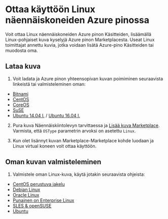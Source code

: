<properties
    pageTitle="Linux vieraiden Azure pinossa | Microsoft Azure"
    description="Lue, miten luoda Linux-pohjaiset näennäiskoneiden Azure pinossa."
    services="azure-stack"
    documentationCenter=""
    authors="anjayajodha"
    manager="byronr"
    editor=""/>

<tags
    ms.service="azure-stack"
    ms.workload="na"
    ms.tgt_pltfrm="na"
    ms.devlang="na"
    ms.topic="article"
    ms.date="09/26/2016"
    ms.author="anajod"/>
    
# <a name="deploy-linux-virtual-machines-on-azure-stack"></a>Ottaa käyttöön Linux näennäiskoneiden Azure pinossa

Voit ottaa Linux näennäiskoneiden Azure pinon Käsitteiden, lisäämällä Linux-pohjaiset kuva kyselyjä Azure pinon Marketplacesta. Useat Linux toimittajat annettu kuvia, jotka voidaan lisätä Azure-pino Käsitteiden tai muodosta oma.

## <a name="download-an-image"></a>Lataa kuva

 1. Voit ladata ja Azure pinon yhteensopivan kuvan poimiminen seuraavista linkeistä tai valmisteleminen oman:
  - [Bitnami](https://bitnami.com/azure-stack)
  - [CentOS](http://olstacks.cloudapp.net/latest/)
  - [CoreOS](https://stable.release.core-os.net/amd64-usr/current/coreos_production_azure_image.vhd.bz2)
  - [SuSE](https://download.suse.com/Download?buildid=VCFi7y7MsFQ~)
  - [Ubuntu 14.04 l.](https://partner-images.canonical.com/azure/azure_stack/) / [Ubuntu 16.04 l.](http://cloud-images.ubuntu.com/releases/xenial/release/ubuntu-16.04-server-cloudimg-amd64-disk1.vhd.zip)
  
 2. Pura kuva Näennäiskiintolevyn tarvittaessa ja [Lisää kuva Marketplace](azure-stack-add-vm-image.md). Varmista, että `OSType` parametrin arvoksi on asetettu `Linux`.
 
 3. Kun olet lisännyt kuvan Marketplace-Marketplace kohde luodaan ja Linux virtual koneen voit ottaa käyttöön.
  
## <a name="prepare-your-own-image"></a>Oman kuvan valmisteleminen

1. Valmistele oman Linux-kuva, käytä jotakin seuraavista ohjeista:
 - [CentOS perustuva jakelu](../virtual-machines/virtual-machines-linux-create-upload-centos.md)
 - [Debian Linux](../virtual-machines/virtual-machines-linux-debian-create-upload-vhd.md)
 - [Oracle Linux](../virtual-machines/virtual-machines-linux-oracle-create-upload-vhd.md)
 - [Punainen on Enterprise Linux](../virtual-machines/virtual-machines-linux-redhat-create-upload-vhd.md)
 - [SLES & openSUSE](../virtual-machines/virtual-machines-linux-suse-create-upload-vhd.md)
 - [Ubuntu](../virtual-machines/virtual-machines-linux-create-upload-ubuntu.md)

2. Lataa ja asenna [Azure Linux-agentti](https://github.com/Azure/WALinuxAgent/)

    Azure Linux agentti versio 2.1.3 tai uudempi versio vaaditaan valmistella Linux-AM Azure pinossa. Tämä versio on agentti pakettina sisällyttäminen yllä jo jaot monia niiden säilöjen tietoihin (jonka nimi on yleensä `WALinuxAgent` tai `walinuxagent`). Kuitenkin jos Azure agent versio on pienempi kuin 2.1.3 (eli 2.0.18 tai pienempi), valitse sinun on asennettava agentti manuaalisesti. Asennettu versio voidaan määrittää pakettinimi tai suorittamalla `/usr/sbin/waagent -version` -AM.

    Noudattamalla seuraavia ohjeita asentaminen manuaalisesti - Azure Linux-agentti

 - Lataa uusimmat Azure Linux-agentti ensin [Github](https://github.com/Azure/WALinuxAgent/releases), esimerkiksi:

            # wget https://github.com/Azure/WALinuxAgent/archive/v2.2.0.tar.gz

 - Pura Azure agentti:

            # tar -vzxf v2.2.0.tar.gz

 - Asenna python setuptools

        **Debian / Ubuntu**

            # sudo apt-get update
            # sudo apt-get install python-setuptools

        **Ubuntu 16.04+**

            # sudo apt-get install python3-setuptools

        **RHEL / CentOS / Oracle Linux**

            # sudo yum install python-setuptools

 - Asenna Azure agentti:

            # cd WALinuxAgent-2.2.0
            # sudo python setup.py install --register-service

    Järjestelmien kanssa Python 2.x ja Python asennettu 3.x-rinnakkais joutua varten suorittamalla seuraavan komennon:

        # sudo python3 setup.py install --register-service

    Lisätietoja on artikkelissa Azure Linux agentti [Lueminut-tiedosto](https://github.com/Azure/WALinuxAgent/blob/master/README.md).

3. [Lisää kuva Marketplace](azure-stack-add-vm-image.md). Varmista, että `OSType` parametrin arvoksi on asetettu `Linux`.

4. Kun olet lisännyt kuvan Marketplace-Marketplace kohde luodaan ja Linux virtual koneen voit ottaa käyttöön.

## <a name="next-steps"></a>Seuraavat vaiheet

[Usein kysytyt kysymykset Azure pino](azure-stack-faq.md)